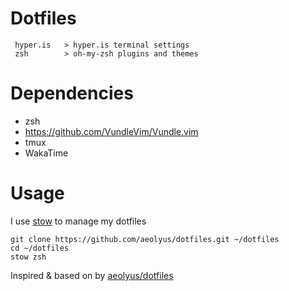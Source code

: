 # Dotfiles
```
 hyper.is   > hyper.is terminal settings
 zsh        > oh-my-zsh plugins and themes
 ```

# Dependencies
* zsh
* https://github.com/VundleVim/Vundle.vim
* tmux
* WakaTime

# Usage
I use [stow](https://www.gnu.org/software/stow/) to manage my dotfiles
```
git clone https://github.com/aeolyus/dotfiles.git ~/dotfiles
cd ~/dotfiles
stow zsh
```


Inspired & based on by [aeolyus/dotfiles](https://github.com/aeolyus/dotfiles)
